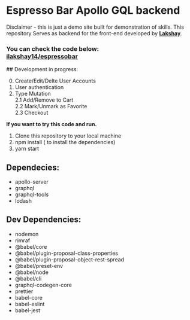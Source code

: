 # Espresso Bar Apollo GQL backend

Disclaimer - this is just a demo site built for demonstration of skills.
This repository Serves as backend for the front-end developed by <a href="https://github.com/ilakshay14/"><strong>Lakshay</strong></a>.
<h3>You can check the code below:<br />
<a href="https://github.com/ilakshay14/espressobar">ilakshay14/espressobar</a>
</h3>
## Development in progress:

0. Create/Edit/Delte User Accounts
1. User authentication
1. Type Mutation <br />
   2.1 Add/Remove to Cart<br />
   2.2 Mark/Unmark as Favorite<br />
   2.3 Checkout<br />

<strong>If you want to try this code and run.</strong>

1. Clone this repository to your local machine
2. npm install ( to install the dependencies)
3. yarn start

<h2>Dependecies:</h2>

<ul>
    <li> apollo-server</li>
    <li> graphql</li>
    <li> graphql-tools</li>
    <li> lodash</li>
</ul>
<h2>Dev Dependencies:</h2>
<ul>
    <li> nodemon</li>
    <li> rimraf</li>
    <li> @babel/core</li>
    <li> @babel/plugin-proposal-class-properties</li>
    <li> @babel/plugin-proposal-object-rest-spread</li>
    <li> @babel/preset-env</li>
    <li> @babel/node</li>
    <li> @babel/cli</li>
    <li> graphql-codegen-core</li>
    <li> prettier</li>
    <li> babel-core</li>
    <li> babel-eslint</li>
    <li> babel-jest</li>
</ul>
